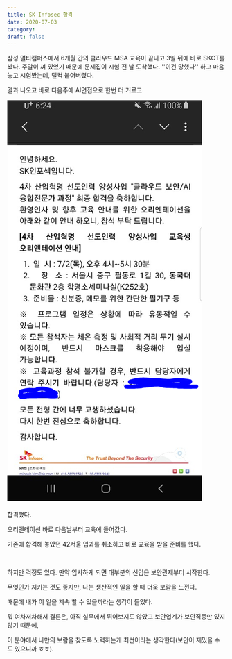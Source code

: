 ```yaml
---
title: SK Infosec 합격
date: 2020-07-03
category: 
draft: false
---
```


삼성 멀티캠퍼스에서 6개월 간의 클라우드 MSA 교육이 끝나고 3일 뒤에 바로 SKCT를 봤다. 주말이 껴 있었기 때문에 문제집이 시험 전 날 도착했다. ''이건 망했다'' 하고 마음 놓고 시험봤는데, 덜컥 붙어버렸다. 

결과 나오고 바로 다음주에 AI면접으로 한번 더 거르고

![image-20200826103915228](skinfosec.assets/image-20200826103915228.png)

합격했다.



오리엔테이션 바로 다음날부터 교육에 들어갔다.

기존에 합격해 놓았던 42서울 입과를 취소하고 바로 교육을 받을 준비를 했다.

<br/>

하지만 걱정도 있다. 만약 입사하게 되면 대부분의 신입은 보안관제부터 시작한다. 

무엇인가 지키는 것도 좋지만, 나는 생산적인 일을 할 때 더욱 보람을 느낀다. 

때문에 내가 이 일을 계속 할 수 있을까라는 생각이 들었다. 

뭐 여차저차해서 결론은, 아직 실무에서 뛰어보지도 않았고 보안업계가 보안직종만 있지 않기 때문에, 

이 분야에서 나만의 보람을 찾도록 노력하는게 최선이라는 생각한다(보안이 재밌을 수도 있으니까 ㅎㅎ).
